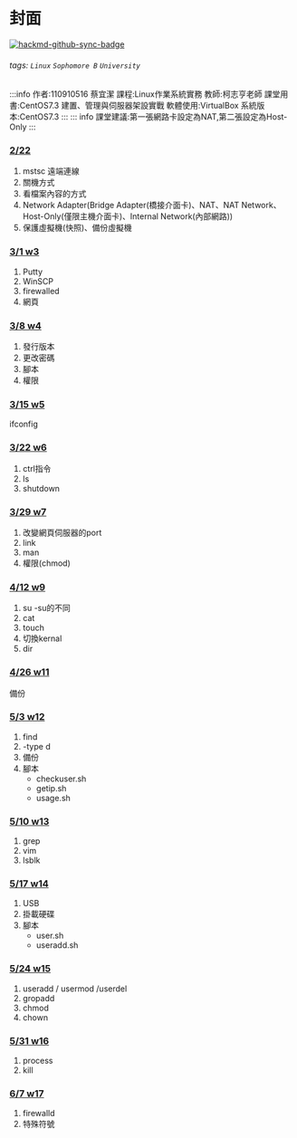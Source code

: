 # 封面

[![hackmd-github-sync-badge](https://hackmd.io/2vZs_D8GRv29KdIQiiv95g/badge)](https://hackmd.io/2vZs_D8GRv29KdIQiiv95g)

###### tags: `Linux` `Sophomore B` `University`
:::info
作者:110910516 蔡宜潔
課程:Linux作業系統實務
教師:柯志亨老師
課堂用書:CentOS7.3 建置、管理與伺服器架設實戰
軟體使用:VirtualBox
系統版本:CentOS7.3
:::
::: info
課堂建議:第一張網路卡設定為NAT,第二張設定為Host-Only
:::

### [2/22](https://hackmd.io/@jenny126/CentOS7/%2FMTfyfFH-TfaGZ-fWyA4-RA)
1. mstsc 遠端連線
2. 關機方式
3. 看檔案內容的方式
4. Network Adapter(Bridge Adapter(橋接介面卡)、NAT、NAT Network、Host-Only(僅限主機介面卡)、Internal Network(內部網路))
5. 保護虛擬機(快照)、備份虛擬機

### [3/1 w3](/Cl0tWypIToyip7-bj6QK9g)

1. Putty
2. WinSCP
3. firewalled
4. 網頁
### [3/8 w4](/9gJ8f9ZTRv6cca4Sor136A)
1. 發行版本
2. 更改密碼
3. 腳本
4. 權限

###  [3/15 w5](/2cNePsdgQ3GvlBzCdLzl8g)
ifconfig
### [3/22 w6](/SNXRXJaDTl2BZrMlunKoiA) 
1. ctrl指令
2. ls
3. shutdown
### [3/29 w7](/9pRwJITAS4WUa-dIhF4AXQ)
1. 改變網頁伺服器的port
2. link
3. man
4. 權限(chmod)

### [4/12 w9](/rMqc-gz9SVq1aIqKcUltKQ)
1. su -su的不同
2. cat
3. touch
4. 切換kernal
5. dir
### [4/26 w11](/nXMggVOLR66DELcb2zgf4w)
備份
### [5/3 w12](/thVRUNIUQESNZ-oRVhf7mw)
1. find
2. -type d
3. 備份
4. 腳本
	* checkuser.sh
	* getip.sh
	* usage.sh
### [5/10 w13](/REKyz2PYTByRptIGkS8D6A)
1. grep
2. vim
3. lsblk
### [5/17 w14](/ICFZEKF4Su6loth_5NaSgw) 
1. USB
2. 掛載硬碟
3. 腳本
	* user.sh
	* useradd.sh
### [5/24 w15](/agtVUF70Q86fKX1oqppAuQ)
1. useradd / usermod /userdel
2. gropadd
3. chmod
4. chown
### [5/31 w16](/JtVt86MUSeCmoQ1VuK8UyA)
1. process
2. kill
### [6/7 w17](/APp7UmKqQ2W2mHXB0nXhOA)
1. firewalld
2. 特殊符號
